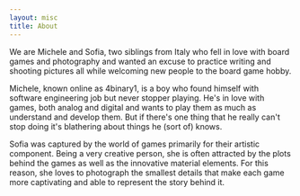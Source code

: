 ```yaml
---
layout: misc
title: About
---
```


We are Michele and Sofia, two siblings from Italy who fell in love with board games and photography and wanted an excuse to practice writing and shooting pictures all while welcoming new people to the board game hobby.

Michele, known online as 4binary1, is a boy who found himself with software engineering job but never stopper playing. He's in love with games, both analog and digital and wants to play them as much as understand and develop them. But if there's one thing that he really can't stop doing it's blathering about things he (sort of) knows. 

Sofia was captured by the world of games primarily for their artistic component. Being a very creative person, she is often attracted by the plots behind the games as well as the innovative material elements. For this reason, she loves to photograph the smallest details that make each game more captivating and able to represent the story behind it.
